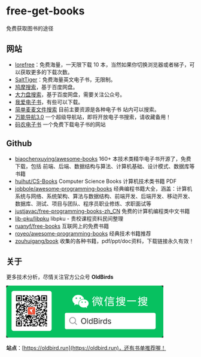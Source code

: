 # free-get-books
免费获取图书的途径

## 网站

* [lorefree](https://ebook2.lorefree.com/)：免费海量，一天限下载 10 本，当然如果你切换浏览器或者梯子，可以获取更多的下载次数。
* [SaltTiger](https://salttiger.com/)：免费海量英文电子书，无限制。
* [鸠摩搜索](https://www.jiumodiary.com/)，基于百度网盘。
* [大力盘搜索](https://dalipan.com/)，基于百度网盘，需要关注公众号。
* [我爱电子书](https://www.52doc.com/)，有些可以下载。
* [简单麦麦文件搜索](http://www.jiandanmaimai.cn) 目前主要资源是各种电子书 站内可以搜索。
* [万能导航3.0](https://wsucai.com/) 一个超级导航站，即将开放电子书搜索，请收藏备用！
* [ 码农电子书](https://book.mzh.ren/) 一个免费下载电子书的网站

## Github

* [biaochenxuying/awesome-books](https://github.com/biaochenxuying/awesome-books) 160+ 本技术类精华电子书开源了，免费下载，包括 前端、后端、数据结构与算法、计算机基础、设计模式、数据库等书籍
* [huihut/CS-Books](https://github.com/huihut/CS-Books) Computer Science Books 计算机技术类书籍 PDF
* [jobbole/awesome-programming-books](https://github.com/jobbole/awesome-programming-books) 经典编程书籍大全，涵盖：计算机系统与网络、系统架构、算法与数据结构、前端开发、后端开发、移动开发、数据库、测试、项目与团队、程序员职业修炼、求职面试等
* [justjavac/free-programming-books-zh_CN](https://github.com/justjavac/free-programming-books-zh_CN) 免费的计算机编程类中文书籍
* [lib-pku/libpku](https://github.com/lib-pku/libpku) libpku - 贵校课程资料民间整理
* [ruanyf/free-books](https://github.com/ruanyf/free-books) 互联网上的免费书籍
* [royeo/awesome-programming-books](https://github.com/royeo/awesome-programming-books) 经典技术书籍推荐
* [zouhuigang/book](https://github.com/zouhuigang/book) 收集的各种书籍，pdf/ppt/doc资料，下载链接永久有效！


## 关于

更多技术分析，尽情关注官方公众号 **OldBirds**

<img src="https://github.com/swiftdo/swiftdo.github.io/blob/master/wechat.png" width="420" />

**站点**：[https://oldbird.run](https://oldbird.run)，还有书单推荐喔！
